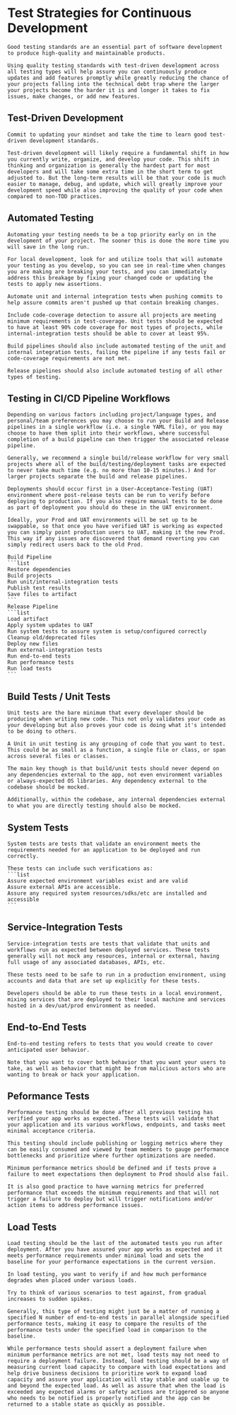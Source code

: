 # Test Strategies for Continuous Development

```quote "info"
Good testing standards are an essential part of software development to produce high-quality and maintainable products.

Using quality testing standards with test-driven development across all testing types will help assure you can continuously produce updates and add features promptly while greatly reducing the chance of your projects falling into the technical debt trap where the larger your projects become the harder it is and longer it takes to fix issues, make changes, or add new features.
```

## Test-Driven Development

```sideimage "right" "https://cdn.myfi.ws/v/Vecteezy/the-scientist-conducts-laboratory-studies-and-studies-the2.svg"
Commit to updating your mindset and take the time to learn good test-driven development standards.

Test-driven development will likely require a fundamental shift in how you currently write, organize, and develop your code. This shift in thinking and organization is generally the hardest part for most developers and will take some extra time in the short term to get adjusted to. But the long-term results will be that your code is much easier to manage, debug, and update, which will greatly improve your development speed while also improving the quality of your code when compared to non-TDD practices.
```

## Automated Testing

```sideimage "left" "https://cdn.myfi.ws/v/Vecteezy/industrial-cybersecurity-illustration-exclusive-design.svg"
Automating your testing needs to be a top priority early on in the development of your project. The sooner this is done the more time you will save in the long run.

For local development, look for and utilize tools that will automate your testing as you develop, so you can see in real-time when changes you are making are breaking your tests, and you can immediately address this breakage by fixing your changed code or updating the tests to apply new assertions.

Automate unit and internal integration tests when pushing commits to help assure commits aren't pushed up that contain breaking changes.

Include code-coverage detection to assure all projects are meeting minimum requirements in test-coverage. Unit tests should be expected to have at least 90% code coverage for most types of projects, while internal-integration tests should be able to cover at least 95%.

Build pipelines should also include automated testing of the unit and internal integration tests, failing the pipeline if any tests fail or code-coverage requirements are not met.

Release pipelines should also include automated testing of all other types of testing.
```

## Testing in CI/CD Pipeline Workflows

````sideimage "right" "https://cdn.myfi.ws/v/Vecteezy/project-tracking-task-completion-or-checklist-to-remind.svg"
Depending on various factors including project/language types, and personal/team preferences you may choose to run your Build and Release pipelines in a single workflow (i.e. a single YAML file), or you may choose to have them split into their workflows, where successful completion of a build pipeline can then trigger the associated release pipeline.

Generally, we recommend a single build/release workflow for very small projects where all of the build/testing/deployment tasks are expected to never take much time (e.g. no more than 10-15 minutes.) And for larger projects separate the build and release pipelines.

Deployments should occur first in a User-Acceptance-Testing (UAT) environment where post-release tests can be run to verify before deploying to production. If you also require manual tests to be done as part of deployment you should do these in the UAT environment.

Ideally, your Prod and UAT environments will be set up to be swappable, so that once you have verified UAT is working as expected you can simply point production users to UAT, making it the new Prod. This way if any issues are discovered that demand reverting you can simply redirect users back to the old Prod.

Build Pipeline
```list
Restore dependencies
Build projects
Run unit/internal-integration tests
Publish test results
Save files to artifact
```
Release Pipeline
```list
Load artifact
Apply system updates to UAT
Run system tests to assure system is setup/configured correctly
Cleanup old/deprecated files
Deploy new files
Run external-integration tests
Run end-to-end tests
Run performance tests
Run load tests
```
````

## Build Tests / Unit Tests

```sideimage "left" "https://cdn.myfi.ws/v/Vecteezy/people-connect-the-elements-of-the-pyramid-symbol-of.svg"
Unit tests are the bare minimum that every developer should be producing when writing new code. This not only validates your code as your developing but also proves your code is doing what it's intended to be doing to others.

A Unit in unit testing is any grouping of code that you want to test. This could be as small as a function, a single file or class, or span across several files or classes.

The main key though is that build/unit tests should never depend on any dependencies external to the app, not even environment variables or always-expected OS libraries. Any dependency external to the codebase should be mocked.

Additionally, within the codebase, any internal dependencies external to what you are directly testing should also be mocked.
```

## System Tests

````sideimage "right" "https://cdn.myfi.ws/v/Vecteezy/online-big-data-courses-illustration-exclusive-design.svg"
System tests are tests that validate an environment meets the requirements needed for an application to be deployed and run correctly.

These tests can include such verifications as:
```list
Assure expected environment variables exist and are valid
Assure external APIs are accessible.
Assure any required system resources/sdks/etc are installed and accessible
```
````

## Service-Integration Tests

```sideimage "left" "https://cdn.myfi.ws/v/Vecteezy/information-architecture-illustration-exclusive-design.svg"
Service-integration tests are tests that validate that units and workflows run as expected between deployed services. These tests generally will not mock any resources, internal or external, having full usage of any associated databases, APIs, etc.

These tests need to be safe to run in a production environment, using accounts and data that are set up explicitly for these tests.

Developers should be able to run these tests in a local environment, mixing services that are deployed to their local machine and services hosted in a dev/uat/prod environment as needed.
```

## End-to-End Tests

```sideimage "right" "https://cdn.myfi.ws/v/Vecteezy/site-design-illustration-exclusive-design-inspiration.svg"
End-to-end testing refers to tests that you would create to cover anticipated user behavior.

Note that you want to cover both behavior that you want your users to take, as well as behavior that might be from malicious actors who are wanting to break or hack your application.
```

## Peformance Tests

```sideimage "left" "https://cdn.myfi.ws/v/Vecteezy/tiny-people-and-huge-sand-glass-flat-vector-illustration.svg"
Performance testing should be done after all previous testing has verified your app works as expected. These tests will validate that your application and its various workflows, endpoints, and tasks meet minimal acceptance criteria.

This testing should include publishing or logging metrics where they can be easily consumed and viewed by team members to gauge performance bottlenecks and prioritize where further optimizations are needed.

Minimum performance metrics should be defined and if tests prove a failure to meet expectations then deployment to Prod should also fail.

It is also good practice to have warning metrics for preferred performance that exceeds the minimum requirements and that will not trigger a failure to deploy but will trigger notifications and/or action items to address performance issues.
```

## Load Tests

```sideimage "right" "https://cdn.myfi.ws/v/Vecteezy/benchmarking-idea-of-business-development-and-improvement.svg"
Load testing should be the last of the automated tests you run after deployment. After you have assured your app works as expected and it meets performance requirements under minimal load and sets the baseline for your performance expectations in the current version.

In load testing, you want to verify if and how much performance degrades when placed under various loads.

Try to think of various scenarios to test against, from gradual increases to sudden spikes.

Generally, this type of testing might just be a matter of running a specified N number of end-to-end tests in parallel alongside specified performance tests, making it easy to compare the results of the performance tests under the specified load in comparison to the baseline.

While performance tests should assert a deployment failure when minimum performance metrics are not met, load tests may not need to require a deployment failure. Instead, load testing should be a way of measuring current load capacity to compare with load expectations and help drive business decisions to prioritize work to expand load capacity and assure your application will stay stable and usable up to and beyond the expected load. As well as assure that when the load is exceeded any expected alarms or safety actions are triggered so anyone who needs to be notified is properly notified and the app can be returned to a stable state as quickly as possible.
```
